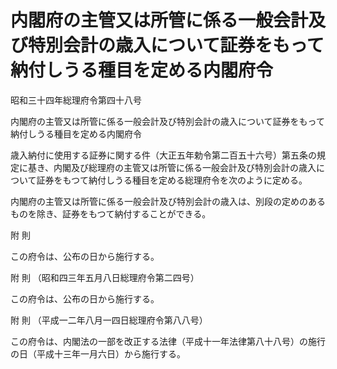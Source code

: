# 内閣府の主管又は所管に係る一般会計及び特別会計の歳入について証券をもって納付しうる種目を定める内閣府令

昭和三十四年総理府令第四十八号

内閣府の主管又は所管に係る一般会計及び特別会計の歳入について証券をもって納付しうる種目を定める内閣府令

歳入納付に使用する証券に関する件（大正五年勅令第二百五十六号）第五条の規定に基き、内閣及び総理府の主管又は所管に係る一般会計及び特別会計の歳入について証券をもつて納付しうる種目を定める総理府令を次のように定める。

内閣府の主管又は所管に係る一般会計及び特別会計の歳入は、別段の定めのあるものを除き、証券をもつて納付することができる。

附 則

この府令は、公布の日から施行する。

附 則 （昭和四三年五月八日総理府令第二四号）

この府令は、公布の日から施行する。

附 則 （平成一二年八月一四日総理府令第八八号）

この府令は、内閣法の一部を改正する法律（平成十一年法律第八十八号）の施行の日（平成十三年一月六日）から施行する。
